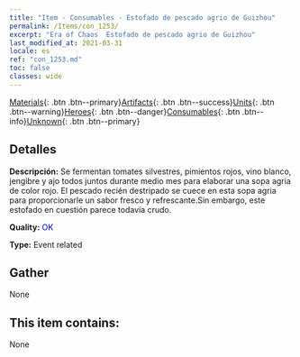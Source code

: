 ```yaml
---
title: "Item - Consumables - Estofado de pescado agrio de Guizhou"
permalink: /Items/con_1253/
excerpt: "Era of Chaos  Estofado de pescado agrio de Guizhou"
last_modified_at: 2021-03-31
locale: es
ref: "con_1253.md"
toc: false
classes: wide
---
```

 [Materials](/es/Items/){: .btn .btn--primary}[Artifacts](/es/Items/Artifacts/){: .btn .btn--success}[Units](/es/Items/Units/){: .btn .btn--warning}[Heroes](/es/Items/Heroes/){: .btn .btn--danger}[Consumables](/es/Items/Consumables/){: .btn .btn--info}[Unknown](/es/Items/Unknown/){: .btn .btn--primary}

## Detalles
 **Descripción:** Se fermentan tomates silvestres, pimientos rojos, vino blanco, jengibre y ajo todos juntos durante medio mes para elaborar una sopa agria de color rojo. El pescado recién destripado se cuece en esta sopa agria para proporcionarle un sabor fresco y refrescante.Sin embargo, este estofado en cuestión parece todavía crudo.

 **Quality:** <span style="color: #0000CD">OK</span>

 **Type:** Event related

## Gather

  None

## This item contains:

  None

